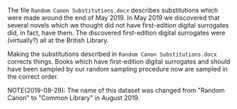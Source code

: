 The file `Random Canon Substitutions.docx` describes substitutions which were
made around the end of May 2019. In May 2019 we discovered that several novels
which we thought did not have first-edition digital surrogates did, in fact,
have them. The discovered first-edition digital surrogates were (virtually?)
all at the British Library.

Making the substitutions described in `Random Canon Substitutions.docx`
corrects things. Books which have first-edition digital surrogates and should
have been sampled by our random sampling procedure now are sampled in the
correct order.

NOTE(2019-08-29): The name of this dataset was changed from "Random Canon" to
"Common Library" in August 2019.
